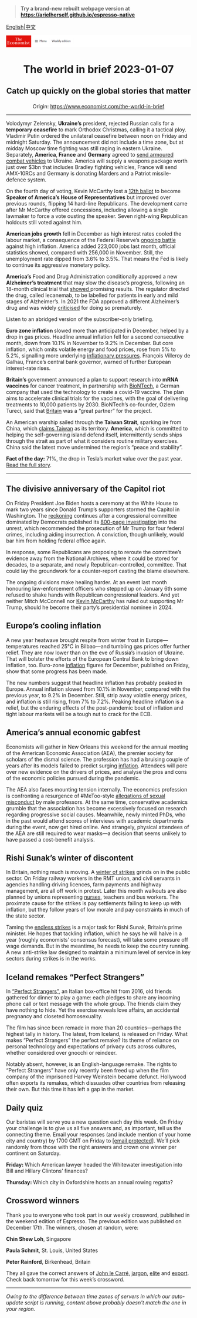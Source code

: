 > **Try a brand-new rebuilt webpage version at https://arielherself.github.io/espresso-native**

[English](https://github.com/arielherself/espresso/blob/main/README.md)|[中文](https://github-com.translate.goog/arielherself/espresso/blob/main/README.md?_x_tr_sl=en&_x_tr_tl=zh-CN&_x_tr_hl=zh-CN&_x_tr_pto=wapp)



![The Economist](menubar.png)

# <p align="center">The world in brief 2023-01-07</p>

## <p align="center">Catch up quickly on the global stories that matter</p>

<p align="center">Origin: <a href="https://www.economist.com/the-world-in-brief">https://www.economist.com/the-world-in-brief</a><hr>

Volodymyr Zelensky, <strong>Ukraine’s</strong> president, rejected Russian calls for a <strong>temporary ceasefire</strong> to mark Orthodox Christmas, calling it a tactical ploy. Vladimir Putin ordered the unilateral ceasefire between noon on Friday and midnight Saturday. The announcement did not include a time zone, but at midday Moscow time fighting was still raging in eastern Ukraine. Separately, <strong>America</strong>,<strong> France</strong> and <strong>Germany</strong> agreed to [send armoured combat vehicles](https://www.economist.com/europe/2023/01/06/the-west-sends-armoured-fighting-vehicles-to-ukraine) to Ukraine. America will supply a weapons package worth just over $3bn that includes Bradley fighting vehicles, France will send AMX-10RCs and Germany is donating Marders and a Patriot missile-defence system. 

On the fourth day of voting, Kevin McCarthy lost a [12th ballot](https://www.nytimes.com/live/2023/01/06/us/house-speaker-vote-mccarthy) to become <strong>Speaker of America’s House of Representatives</strong> but improved over previous rounds, flipping 14 hard-line Republicans. The development came after Mr McCarthy offered concessions, including allowing a single lawmaker to force a vote ousting the speaker. Seven right-wing Republican holdouts still voted against him.

<strong>American jobs growth</strong> fell in December as high interest rates cooled the labour market, a consequence of the Federal Reserve’s [ongoing battle](https://www.economist.com/finance-and-economics/2022/12/13/americas-inflation-fever-may-be-breaking-at-last) against high inflation. America added 223,000 jobs last month, official statistics showed, compared with 256,000 in November. Still, the unemployment rate dipped from 3.6% to 3.5%. That means the Fed is likely to continue its aggressive monetary policy. 

<strong>America’s</strong> Food and Drug Administration conditionally approved a new <strong>Alzheimer’s treatment</strong> that may slow the disease’s progress, following an 18-month clinical trial that [showed ](https://www.economist.com/science-and-technology/2022/11/30/a-drug-for-alzheimers-disease-that-seems-to-work)promising results. The regulator directed the drug, called lecanemab, to be labelled for patients in early and mild stages of Alzheimer’s. In 2021 the FDA approved a different Alzheimer’s drug and was widely [criticised](https://www.economist.com/leaders/2021/06/12/americas-approval-of-an-alzheimers-drug-is-premature) for doing so prematurely.

Listen to an abridged version of the subscriber-only briefing.

<strong>Euro zone inflation </strong>slowed more than anticipated in December, helped by a drop in gas prices. Headline annual inflation fell for a second consecutive month, down from 10.1% in November to 9.2% in December. But core inflation, which omits volatile energy and food prices, rose from 5% to 5.2%, signalling more underlying [inflationary pressures](https://www.economist.com/finance-and-economics/2022/11/03/even-recession-may-not-bring-down-europes-inflation). François Villeroy de Galhau, France’s central bank governor, warned of further European interest-rate rises.

<strong>Britain’s </strong>government announced a plan to support research into <strong>mRNA vaccines</strong> for cancer treatment, in partnership with [BioNTech](https://www.economist.com/podcasts/2023/01/04/biontechs-founder-on-the-future-of-mrna-technology), a German company that used the technology to create a covid-19 vaccine. The plan aims to accelerate clinical trials for the vaccines, with the goal of delivering treatments to 10,000 patients by 2030. BioNTech’s co-founder, Ozlem Tureci, said that [Britain](https://www.economist.com/britain/2022/12/26/what-if-things-in-britain-go-right-in-2023) was a “great partner” for the project.

An American warship sailed through the <strong>Taiwan Strait</strong>, sparking ire from China, which [claims Taiwan](https://www.economist.com/the-world-ahead/2022/11/18/will-taiwan-be-the-ukraine-of-asia) as its territory. <strong>America</strong>, which is committed to helping the self-governing island defend itself, intermittently sends ships through the strait as part of what it considers routine military exercises. China said the latest move undermined the region’s “peace and stability”. 

<strong>Fact of the day:</strong> 71%, the drop in Tesla’s market value over the past year. [Read the full story](https://www.economist.com/business/2023/01/04/investors-conclude-that-tesla-is-a-carmaker-not-a-tech-firm).

----------

## The divisive anniversary of the Capitol riot

On Friday President Joe Biden hosts a ceremony at the White House to mark two years since Donald Trump’s supporters stormed the Capitol in Washington. The [reckoning](https://www.economist.com/united-states/the-insurrection-one-year-on/21807018) continues after a congressional committee dominated by Democrats published its [800-page investigation](https://www.economist.com/united-states/2022/12/23/the-house-delivers-its-800-page-report-on-the-january-6th-riot) into the unrest, which recommended the prosecution of Mr Trump for four federal crimes, including aiding insurrection. A conviction, though unlikely, would bar him from holding federal office again.

In response, some Republicans are proposing to reroute the committee’s evidence away from the National Archives, where it could be stored for decades, to a separate, and newly Republican-controlled, committee. That could lay the groundwork for a counter-report casting the blame elsewhere.

The ongoing divisions make healing harder. At an event last month honouring law-enforcement officers who stepped up on January 6th some refused to shake hands with Republican congressional leaders. And yet neither Mitch McConnell nor [Kevin McCarthy](https://www.economist.com/leaders/2023/01/04/what-the-kevin-mccarthy-saga-means-for-americas-congress) has ruled out supporting Mr Trump, should he become their party’s presidential nominee in 2024.

## Europe’s cooling inflation

A new year heatwave brought respite from winter frost in Europe—temperatures reached 25°C in Bilbao—and tumbling gas prices offer further relief. They are now lower than on the eve of Russia’s invasion of Ukraine. That will bolster the efforts of the European Central Bank to bring down inflation, too. Euro-zone [inflation](https://www.economist.com/finance-and-economics/2022/12/21/2022-has-been-a-year-of-brutal-inflation) figures for December, published on Friday, show that some progress has been made.

The new numbers suggest that headline inflation has probably peaked in Europe. Annual inflation slowed from 10.1% in November, compared with the previous year, to 9.2% in December. Still, strip away volatile energy prices, and inflation is still rising, from 7% to 7.2%. Peaking headline inflation is a relief, but the enduring effects of the post-pandemic bout of inflation and tight labour markets will be a tough nut to crack for the ECB.

## America’s annual economic gabfest

Economists will gather in New Orleans this weekend for the annual meeting of the American Economic Association (AEA), the premier society for scholars of the dismal science. The profession has had a bruising couple of years after its models failed to predict surging [inflation](https://www.economist.com/finance-and-economics/2022/08/03/does-high-inflation-matter). Attendees will pore over new evidence on the drivers of prices, and analyse the pros and cons of the economic policies pursued during the pandemic.

The AEA also faces mounting tension internally. The economics profession is confronting a resurgence of #MeToo-style [allegations of sexual misconduct](https://www.economist.com/finance-and-economics/2022/12/08/tackling-sexual-harassment-could-bring-sizeable-economic-dividends) by male professors. At the same time, conservative academics grumble that the association has become excessively focused on research regarding progressive social causes. Meanwhile, newly minted PhDs, who in the past would attend scores of interviews with academic departments during the event, now get hired online. And strangely, physical attendees of the AEA are still required to wear masks—a decision that seems unlikely to have passed a cost-benefit analysis.

## Rishi Sunak’s winter of discontent

In Britain, nothing much is moving. A [winter of strikes](https://www.economist.com/britain/2022/11/03/britain-faces-a-wave-of-industrial-action-this-winter) grinds on in the public sector. On Friday railway workers in the RMT union, and civil servants in agencies handling driving licences, farm payments and highway management, are all off work in protest. Later this month walkouts are also planned by unions representing [nurses](https://www.economist.com/britain/2022/12/19/british-nurses-launch-unprecedented-strikes), teachers and bus workers. The proximate cause for the strikes is pay settlements failing to keep up with inflation, but they follow years of low morale and pay constraints in much of the state sector.

Taming the [endless strikes](https://www.economist.com/britain/2022/12/13/the-british-government-and-the-unions-dig-in-on-train-strikes) is a major task for Rishi Sunak, Britain’s prime minister. He hopes that tackling inflation, which he says he will halve in a year (roughly economists’ consensus forecast), will take some pressure off wage demands. But in the meantime, he needs to keep the country running. A new anti-strike law designed to maintain a minimum level of service in key sectors during strikes is in the works.

## Iceland remakes “Perfect Strangers”

In [“Perfect Strangers”](https://www.economist.com/culture/2023/01/03/perfect-strangers-has-been-remade-more-than-20-times-since-2016), an Italian box-office hit from 2016, old friends gathered for dinner to play a game: each pledges to share any incoming phone call or text message with the whole group. The friends claim they have nothing to hide. Yet the exercise reveals love affairs, an accidental pregnancy and closeted homosexuality.

The film has since been remade in more than 20 countries—perhaps the highest tally in history. The latest, from Iceland, is released on Friday. What makes “Perfect Strangers” the perfect remake? Its theme of reliance on personal technology and expectations of privacy cuts across cultures, whether considered over gnocchi or reindeer.

Notably absent, however, is an English-language remake. The rights to “Perfect Strangers” have only recently been freed up when the film company of the imprisoned Harvey Weinstein became defunct. Hollywood often exports its remakes, which dissuades other countries from releasing their own. But this time it has left a gap in the market.

## Daily quiz

Our baristas will serve you a new question each day this week. On Friday your challenge is to give us all five answers and, as important, tell us the connecting theme. Email your responses (and include mention of your home city and country) by 1700 GMT on Friday to [<span class="__cf_email__" data-cfemail="b0e1c5d9caf5c3c0c2d5c3c3dff0d5d3dfdedfddd9c3c49ed3dfdd">[email&#160;protected]</span>](https://mail.google.com/mail/?view=cm&amp;fs=1&amp;tf=1&amp;to=QuizEspresso@economist.com). We’ll pick randomly from those with the right answers and crown one winner per continent on Saturday.

<strong>Friday: </strong>Which American lawyer headed the Whitewater investigation into Bill and Hillary Clintons’ finances?

<strong>Thursday: </strong>Which city in Oxfordshire hosts an annual rowing regatta?

## Crossword winners

Thank you to everyone who took part in our weekly crossword, published in the weekend edition of Espresso. The previous edition was published on December 17th. The winners, chosen at random, were: 

<strong>Chin Shew Loh</strong>, Singapore 

<strong>Paula Schmit</strong>, St. Louis, United States

<strong>Peter Rainford</strong>, Birkenhead, Britain

They all gave the correct answers of [John le Carré](https://www.economist.com/leaders/2022/12/15/how-to-save-south-africa), [jargon](https://www.economist.com/culture/2022/12/14/and-the-word-of-2022-is), [elite](https://www.economist.com/britain/2022/12/12/the-strange-case-of-britains-demise) and [export](https://www.economist.com/europe/2022/12/14/despite-power-cuts-and-blockades-ukraines-economy-is-coping). Check back tomorrow for this week’s crossword.

----------

*Owing to the difference between time zones of servers in which our auto-update script is running, content above probably doesn't match the one in your region.*
